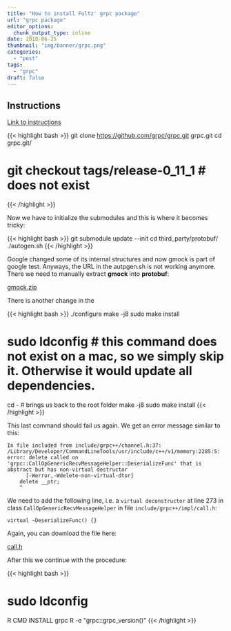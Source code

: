 ```yaml
---
title: "How to install Fultz' grpc package"
url: "grpc package"
editor_options: 
  chunk_output_type: inline
date: 2018-06-25
thumbnail: "img/banner/grpc.png"
categories:
  - "post"
tags: 
  - "grpc"
draft: false
---
```


## Instructions

[Link to instructions](https://github.com/nfultz/grpc/blob/master/install)

{{< highlight bash >}}
git clone https://github.com/grpc/grpc.git grpc.git
cd grpc.git/
# git checkout tags/release-0_11_1 # does not exist
{{< /highlight >}}

Now we have to initialize the submodules and this is where it becomes tricky:

{{< highlight bash >}}
git submodule update --init
cd third_party/protobuf/
./autogen.sh 
{{< /highlight >}}

Google changed some of its internal structures and now gmock is part of google test. Anyways, the URL in the autpgen.sh is not working anymore. There we need to manually extract **gmock** into **protobuf**:

[gmock.zip](/files/grpc/gmock.zip)

There is another change in the 

{{< highlight bash >}}
./configure
make -j8
sudo make install 
# sudo ldconfig # this command does not exist on a mac, so we simply skip it. Otherwise it would update all dependencies.
cd - # brings us back to the root folder
make -j8
sudo make install
{{< /highlight >}}

This last command should fail us again. We get an error message similar to this: 
```
In file included from include/grpc++/channel.h:37:
/Library/Developer/CommandLineTools/usr/include/c++/v1/memory:2285:5: error: delete called on 'grpc::CallOpGenericRecvMessageHelper::DeserializeFunc' that is abstract but has non-virtual destructor
      [-Werror,-Wdelete-non-virtual-dtor]
    delete __ptr;
    ^
```

We need to add the following line, i.e. a `virtual deconstructor` at line 273 in class `CallOpGenericRecvMessageHelper` in file `include/grpc++/impl/call.h`: 
```	
virtual ~DeserializeFunc() {}
```

Again, you can download the file here: 

[call.h](/files/grpc/call.h)

After this we continue with the procedure: 

{{< highlight bash >}}	
# sudo ldconfig

R CMD INSTALL grpc
R -e "grpc::grpc_version()"
{{< /highlight >}}